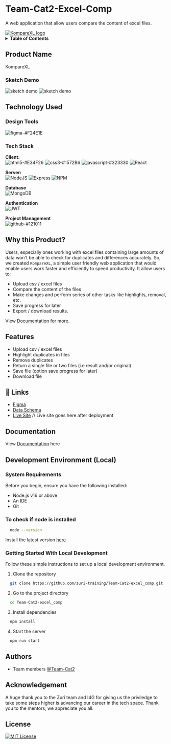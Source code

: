 
# Team-Cat2-Excel-Comp

A web application that allow users compare the content of excel files.

<a href="https://github.com/zuri-training/Team-Cat2-excel_comp">
   <img scr="https://github.com/zuri-training/Team-Cat2-excel_comp/blob/main/static/KompareXL-logo.png" alt="KompareXL logo">
</a>

<!-- ## Table of contents

- [Product Name](#product-name)
  - [Sketch Demo](#sketch-demo)
- [Technology Used](#technology-used)
  - [Design Tools](#design-tools)
  - [Tech Stack](#tech-stack)
- [Why this Product?](#why-this-product)
- [Features](#features)
- [Links](#🔗-links)
- [Documentation](#documentation)
- [Development Environment](#development-environment-local)
  - [System Requirements](#system-requirements)
  - [Check if Node is installed](#to-check-if-node-is-installed)
  - [Getting Started With Local Development](#getting-started-with-local-development)
- [Authors](#authors)
- [Acknowledgment](#acknowledgement)
-[License](#license) -->

<details>
    <summary><b>Table of Contents</b></summary>
    <ul>
        <li><a href="#product-name">Product Name</a>
            <ul>
                <li><a href="#sketch-demo">Sketch Demo</a></li>
            </ul>
        </li>
    </ul>
    <ul>
        <li><a href="#technology-used">Technology Used</a>
            <ul>
                <li><a href="#design-tools">Design Tools</a></li>
                <li><a href="#tech-stack">Tech Stack</a></li>
            </ul>
        </li>
    </ul>
    <ul>
        <li><a href="#why-this-product">Why this Product?</a></li>
    </ul>
    <ul>
        <li><a href="#features">Features</a></li>
    </ul>
    <ul>
        <li><a href="#🔗-links">Links</a></li>
    </ul>
    <ul>
        <li><a href="#documentation">Documentation</a></li>
    </ul>
    <ul>
        <li><a href="#development-environment-local">Development Environment</a>
            <ul>
                <li><a href="#system-requirements">System Requirements</a></li>
                <li><a href="#to-check-if-node-is-installed">Check if Node is installed</a></li>
                <li><a href="#getting-started-with-local-development">Getting Started With Local Development</a></li>
            </ul>
        </li>
    </ul>
    <ul>
        <li><a href="#authors">Authors</a></li>
    </ul>
    <ul>
        <li><a href="#acknowledgement">Acknowledgement</a></li>
    </ul>
    <ul>
        <li><a href="#license">License</a></li>
    </ul>
</details>

## Product Name
KompareXL

### Sketch Demo 
![sketch demo](./Images/sketch-demo.png) ![sketch demo](./Images/sketch-demo2.png)

## Technology Used

### Design Tools
![figma-#F24E1E](https://user-images.githubusercontent.com/72948572/183909728-8197f9c8-8b97-4015-8e0b-f8e605b19309.svg)

### Tech Stack

**Client:** <br> ![html5-#E34F26](https://user-images.githubusercontent.com/72948572/183910382-06b2d259-2f17-4c4f-afb0-0ed20cddd85c.svg) ![css3-#1572B6](https://user-images.githubusercontent.com/72948572/183910424-215b3da2-9067-44ba-a16a-91eefc3d90fc.svg) ![javascript-#323330](https://user-images.githubusercontent.com/72948572/183910461-4e24a5f5-7ad9-48a0-a7b0-94bcba32a94b.svg) ![React](https://img.shields.io/badge/React-20232A?style=for-the-badge&logo=react&logoColor=61DAFB) 

**Server:** <br> ![NodeJS](https://img.shields.io/badge/Node.js-339933?style=for-the-badge&logo=nodedotjs&logoColor=white) ![Express](https://img.shields.io/badge/Express.js-000000?style=for-the-badge&logo=express&logoColor=white) ![NPM](	https://img.shields.io/badge/npm-CB3837?style=for-the-badge&logo=npm&logoColor=white)

**Database** <br> ![MongoDB](https://img.shields.io/badge/MongoDB-4EA94B?style=for-the-badge&logo=mongodb&logoColor=white)

**Authentication** <br> ![JWT](https://img.shields.io/badge/JWT-000000?style=for-the-badge&logo=JSON%20web%20tokens&logoColor=white) 

**Project Management** <br> ![github-#121011](https://user-images.githubusercontent.com/72948572/183911700-45ab5ec7-8f95-41ce-8d0e-616ddca2827f.svg)


## Why this Product?

Users, especially ones working with excel files containing large amounts of data won't be able to check for duplicates and differences accurately. So, we created `KompareXL`, a simple user friendly web application that would enable users work faster and efficiently to speed productivity.
It allow users to:

* Upload csv / excel files 
* Compare the content of the files
* Make changes and perform series of other tasks like highlights, removal, etc.
* Save progress for later
* Export / download results.

View [Documentation](#documentation) for more.

## Features

- Upload csv / excel files
- Highlight duplicates in files
- Remove duplicates
- Return a single file or two files (i.e result and/or original)
- Save file (option save progress for later) 
- Download file

## 🔗 Links

- [Figma](https://www.figma.com/file/hpNXEvgc0RJQq9Zpa6bhzd/TeamCat2-Design)
- [Data Schema](https://docs.google.com/document/d/11itXgR0bVN7G6St82LZl_3ehv8RApO0uYZAhCXEpB-M/edit)
- [Live Site](#) // Live site goes here after deployment


## Documentation

View [Documentation](https://docs.google.com/document/d/16jbtZdRiUadZQ8W-qdfYqybhE10SQpzUyC1eQFPA1ew/edit?usp=sharing) here


## Development Environment (Local)

### System Requirements

Before you begin, ensure you have the following installed:

- Node.js v16 or above
- An IDE
- Git

### To check if node is installed

```bash
  node --version
```
Install the latest version [here](https://nodejs.org/en/)

### Getting Started With Local Development

Follow these simple instructions to set up a local development environment.

1. Clone the repository

```bash
  git clone https://github.com/zuri-training/Team-Cat2-excel_comp.git
```

2. Go to the project directory

```bash
  cd Team-Cat2-excel_comp
```
3. Install dependencies 

```bash
  npm install
```

4. Start the server

```bash
  npm run start
```


## Authors

- Team members [@Team-Cat2](https://github.com/orgs/zuri-training/teams/team-cat2/members)

## Acknowledgement

A huge thank you to the Zuri team and I4G for giving us the priviledge to take some steps higher is advancing our career in the tech space. Thank you to the mentors, we appreciate you all. 

## License

[![MIT License](https://img.shields.io/badge/License-MIT-green.svg)](https://choosealicense.com/licenses/mit/)

